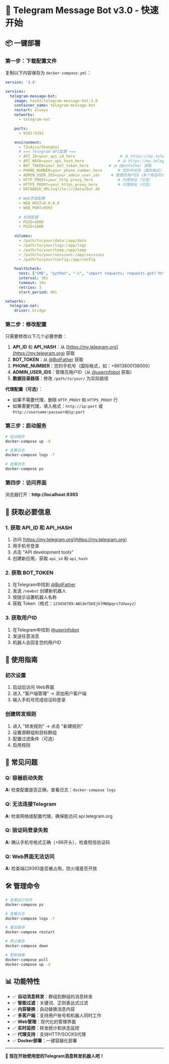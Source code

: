 # 🚀 Telegram Message Bot v3.0 - 快速开始

## 📦 一键部署

### 第一步：下载配置文件

复制以下内容保存为 `docker-compose.yml`：

```yaml
version: '3.8'

services:
  telegram-message-bot:
    image: hav93/telegram-message-bot:3.0
    container_name: telegram-message-bot
    restart: always
    networks:
      - telegram-net

    ports:
      - 9393:9393

    environment:
      - TZ=Asia/Shanghai
      # === Telegram API配置 ===
      - API_ID=your_api_id_here                    # 从 https://my.telegram.org 获取
      - API_HASH=your_api_hash_here               # 从 https://my.telegram.org 获取
      - BOT_TOKEN=your_bot_token_here         # 从 @BotFather 获取
      - PHONE_NUMBER=your_phone_number_here       # 您的手机号（国际格式）
      - ADMIN_USER_IDS=your_admin_user_ids     # 管理员用户ID（多个用逗号分隔）
      - HTTP_PROXY=your_http_proxy_here           # 代理地址（可选）
      - HTTPS_PROXY=your_https_proxy_here         # 代理地址（可选）
      - DATABASE_URL=sqlite:///data/bot.db
      
      # Web界面配置
      - WEB_HOST=0.0.0.0
      - WEB_PORT=9393
      
      # 权限配置
      - PUID=1000
      - PGID=1000
      
    volumes:
      - /path/to/your/data:/app/data
      - /path/to/your/logs:/app/logs
      - /path/to/your/temp:/app/temp
      - /path/to/your/sessions:/app/sessions
      - /path/to/your/config:/app/config
      
    healthcheck:
      test: ["CMD", "python", "-c", "import requests; requests.get('http://localhost:9393/').raise_for_status()"]
      interval: 30s
      timeout: 10s
      retries: 3
      start_period: 40s

networks:
  telegram-net:
    driver: bridge
```

### 第二步：修改配置

只需要修改以下几个必要参数：

1. **API_ID** 和 **API_HASH**：从 [https://my.telegram.org](https://my.telegram.org) 获取
2. **BOT_TOKEN**：从 [@BotFather](https://t.me/BotFather) 获取
3. **PHONE_NUMBER**：您的手机号（国际格式，如：+8613800138000）
4. **ADMIN_USER_IDS**：管理员用户ID（从 [@userinfobot](https://t.me/userinfobot) 获取）
5. **数据目录路径**：修改 `/path/to/your/` 为实际路径

**代理配置（可选）**：
- 如果不需要代理，删除 `HTTP_PROXY` 和 `HTTPS_PROXY` 行
- 如果需要代理，填入格式：`http://ip:port` 或 `http://username:password@ip:port`

### 第三步：启动服务

```bash
# 启动服务
docker-compose up -d

# 查看日志
docker-compose logs -f

# 查看状态
docker-compose ps
```

### 第四步：访问界面

浏览器打开：**http://localhost:9393**

## 📱 获取必要信息

### 1. 获取 API_ID 和 API_HASH

1. 访问 [https://my.telegram.org](https://my.telegram.org)
2. 用手机号登录
3. 点击 "API development tools"
4. 创建新应用，获取 `api_id` 和 `api_hash`

### 2. 获取 BOT_TOKEN

1. 在Telegram中找到 [@BotFather](https://t.me/BotFather)
2. 发送 `/newbot` 创建新机器人
3. 按提示设置机器人名称
4. 获取 Token（格式：`123456789:ABCdefGHIjklMNOpqrsTUVwxyz`）

### 3. 获取用户ID

1. 在Telegram中找到 [@userinfobot](https://t.me/userinfobot)
2. 发送任意消息
3. 机器人会回复您的用户ID

## 🎯 使用指南

### 初次设置

1. 启动后访问 Web界面
2. 进入 "客户端管理" → 添加用户客户端
3. 输入手机号完成验证码登录

### 创建转发规则

1. 进入 "转发规则" → 点击 "新建规则"
2. 设置源群组和目标群组
3. 配置过滤条件（可选）
4. 启用规则

## 🔧 常见问题

### Q: 容器启动失败
**A:** 检查配置是否正确，查看日志：`docker-compose logs`

### Q: 无法连接Telegram
**A:** 检查网络或配置代理，确保能访问 api.telegram.org

### Q: 验证码登录失败
**A:** 确认手机号格式正确（+86开头），检查短信验证码

### Q: Web界面无法访问
**A:** 检查端口9393是否被占用，防火墙是否开放

## 🛠️ 管理命令

```bash
# 查看运行状态
docker-compose ps

# 查看日志
docker-compose logs -f

# 重启服务
docker-compose restart

# 停止服务
docker-compose down

# 更新镜像
docker-compose pull
docker-compose up -d
```

## 📊 功能特性

- ✅ **自动消息转发**：群组到群组的消息转发
- ✅ **智能过滤**：关键词、正则表达式过滤
- ✅ **内容替换**：自动替换消息内容
- ✅ **多客户端**：支持用户账号和机器人同时工作
- ✅ **Web管理**：现代化的管理界面
- ✅ **实时监控**：转发统计和状态监控
- ✅ **代理支持**：支持HTTP/SOCKS代理
- ✅ **Docker部署**：一键容器化部署

---

**🎉 现在开始使用您的Telegram消息转发机器人吧！**

